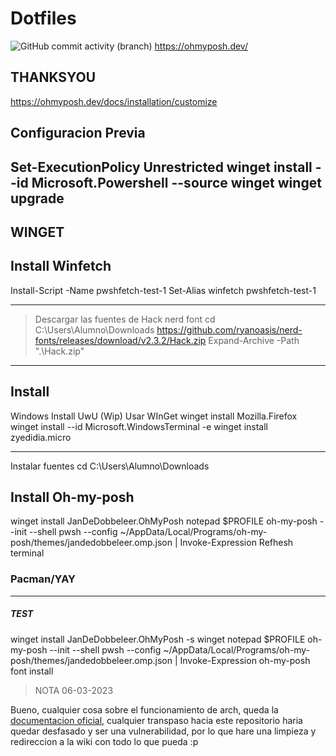 # Dotfiles
![GitHub commit activity (branch)](https://img.shields.io/github/commit-activity/m/DeathGabox/DotFiles/main?color=blueviolet&label=Commit&logo=github&logoColor=black&style=for-the-badge)
https://ohmyposh.dev/

## THANKSYOU
https://ohmyposh.dev/docs/installation/customize


## Configuracion Previa
Set-ExecutionPolicy Unrestricted
winget install --id Microsoft.Powershell --source winget
winget upgrade
---

## WINGET


## Install Winfetch
Install-Script -Name pwshfetch-test-1
Set-Alias winfetch pwshfetch-test-1

---

> Descargar las fuentes de Hack nerd font
cd C:\Users\Alumno\Downloads
https://github.com/ryanoasis/nerd-fonts/releases/download/v2.3.2/Hack.zip
Expand-Archive -Path ".\Hack.zip"

---

## Install

Windows Install UwU (Wip)
Usar WInGet
winget install Mozilla.Firefox
winget install --id Microsoft.WindowsTerminal -e
winget install zyedidia.micro

---
Instalar fuentes
cd C:\Users\Alumno\Downloads


## Install Oh-my-posh
winget install JanDeDobbeleer.OhMyPosh
notepad $PROFILE
  oh-my-posh --init --shell pwsh --config ~/AppData/Local/Programs/oh-my-posh/themes/jandedobbeleer.omp.json | Invoke-Expression
Refhesh terminal

### Pacman/YAY

---















##### TEST



winget install JanDeDobbeleer.OhMyPosh -s winget
notepad $PROFILE
oh-my-posh --init --shell pwsh --config ~/AppData/Local/Programs/oh-my-posh/themes/jandedobbeleer.omp.json | Invoke-Expression
oh-my-posh font install



> NOTA 06-03-2023

Bueno, cualquier cosa sobre el funcionamiento de arch, queda la [documentacion oficial](https://wiki.archlinux.org/), cualquier transpaso hacia este repositorio haria quedar desfasado y ser una vulnerabilidad, por lo que hare una limpieza y redireccion a la wiki con todo lo que pueda :p

